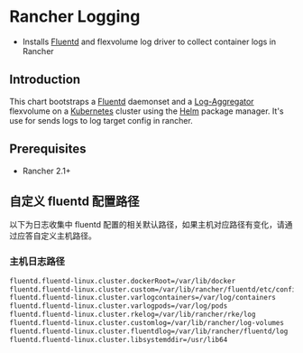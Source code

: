 # Rancher Logging

* Installs [Fluentd](https://www.fluentd.org/) and flexvolume log driver to collect container logs in Rancher

## Introduction

This chart bootstraps a [Fluentd](https://www.fluentd.org/) daemonset and a [Log-Aggregator](https://github.com/rancher/log-aggregator) flexvolume on a [Kubernetes](http://kubernetes.io) cluster using the [Helm](https://helm.sh) package manager.
It's use for sends logs to log target config in rancher.

## Prerequisites

- Rancher 2.1+

## 自定义 fluentd 配置路径

以下为日志收集中 fluentd 配置的相关默认路径，如果主机对应路径有变化，请通过应答自定义主机路径。

### 主机日志路径

```bash
fluentd.fluentd-linux.cluster.dockerRoot=/var/lib/docker
fluentd.fluentd-linux.cluster.custom=/var/lib/rancher/fluentd/etc/config/custom
fluentd.fluentd-linux.cluster.varlogcontainers=/var/log/containers
fluentd.fluentd-linux.cluster.varlogpods=/var/log/pods
fluentd.fluentd-linux.cluster.rkelog=/var/lib/rancher/rke/log
fluentd.fluentd-linux.cluster.customlog=/var/lib/rancher/log-volumes
fluentd.fluentd-linux.cluster.fluentdlog=/var/lib/rancher/fluentd/log
fluentd.fluentd-linux.cluster.libsystemddir=/usr/lib64
```
